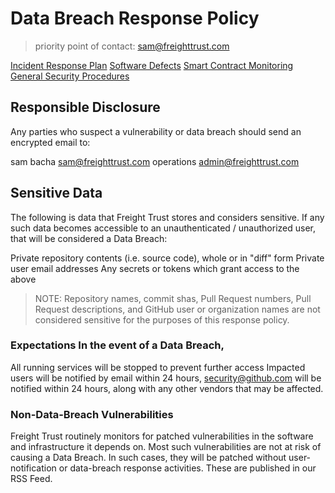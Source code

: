 # Data Breach Response Policy

> priority point of contact: sam@freighttrust.com

[Incident Response Plan](#)
[Software Defects](#)
[Smart Contract Monitoring](#)
[General Security Procedures](#)

## Responsible Disclosure 

Any parties who suspect a vulnerability or data breach
should send an encrypted email to:

sam bacha <sam@freighttrust.com>
operations <admin@freighttrust.com>

## Sensitive Data 
The following is data that Freight Trust stores and considers
sensitive. If any such data becomes accessible to an unauthenticated /
unauthorized user, that will be considered a Data Breach:

Private repository contents (i.e. source code), whole or in "diff" form Private
user email addresses Any secrets or tokens which grant access to the above

> NOTE: Repository names, commit shas, Pull Request numbers, Pull Request
descriptions, and GitHub user or organization names are not considered sensitive
for the purposes of this response policy.

### Expectations In the event of a Data Breach,

All running services will be stopped to prevent further access Impacted users
will be notified by email within 24 hours, security@github.com will be notified
within 24 hours, along with any other vendors that may be affected.

### Non-Data-Breach Vulnerabilities  

Freight Trust routinely monitors for patched vulnerabilities in the software 
and infrastructure it depends on. Most such vulnerabilities are not at risk of
causing a Data Breach. In such cases, they will be patched without
user-notification or data-breach response activities. These are published
in our RSS Feed.